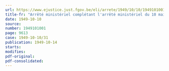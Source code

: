```yaml
---
url: https://www.ejustice.just.fgov.be/eli/arrete/1949/10/10/1949101001/justel
title-fr: "Arrêté ministériel complétant l'arrêté ministériel du 10 mai 1946 relatif à l'exportation de choux-fleurs pour une destination autre que le Grand-Duché de Luxembourg"
date: 1949-10-10
source:
number: 1949101001
page: 9613
case: 1949-10-10/31
publication: 1949-10-14
starts:
modifies:
pdf-original:
pdf-consolidated:
---
```


